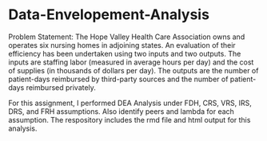 # Data-Envelopement-Analysis

Problem Statement: The Hope Valley Health Care Association owns and operates six nursing homes in adjoining states. An evaluation of their efficiency has been undertaken using two inputs and two outputs. The inputs are staffing labor (measured in average hours per day) and the cost of supplies (in thousands of dollars per day). The outputs are the number of patient-days reimbursed by third-party sources and the number of patient-days reimbursed privately.

For this assignment, I performed DEA Analysis under FDH, CRS, VRS, IRS, DRS, and FRH assumptions. Also identify peers and lambda for each assumption. The respository includes the rmd file and html output for this analysis.
